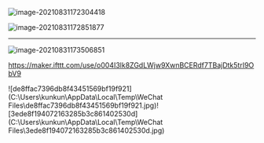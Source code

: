 ![image-20210831172304418](C:\Users\kunkun\AppData\Roaming\Typora\typora-user-images\image-20210831172304418.png)

![image-20210831172851877](C:\Users\kunkun\AppData\Roaming\Typora\typora-user-images\image-20210831172851877.png)

------------------

![image-20210831173506851](C:\Users\kunkun\AppData\Roaming\Typora\typora-user-images\image-20210831173506851.png)

https://maker.ifttt.com/use/o004I3lk8ZGdLWjw9XwnBCERdf7TBajDtk5trI9ObV9

![de8ffac7396db8f43451569bf19f921](C:\Users\kunkun\AppData\Local\Temp\WeChat Files\de8ffac7396db8f43451569bf19f921.jpg)![3ede8f194072163285b3c861402530d](C:\Users\kunkun\AppData\Local\Temp\WeChat Files\3ede8f194072163285b3c861402530d.jpg)